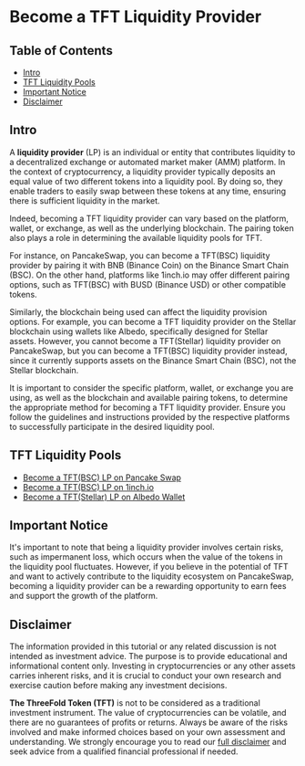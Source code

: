 <H1>Become a TFT Liquidity Provider</h1>

<h2>Table of Contents</h2>

- [Intro](#intro)
- [TFT Liquidity Pools](#tft-liquidity-pools)
- [Important Notice](#important-notice)
- [Disclaimer](#disclaimer)

## Intro

A **liquidity provider** (LP) is an individual or entity that contributes liquidity to a decentralized exchange or automated market maker (AMM) platform. In the context of cryptocurrency, a liquidity provider typically deposits an equal value of two different tokens into a liquidity pool. By doing so, they enable traders to easily swap between these tokens at any time, ensuring there is sufficient liquidity in the market.

Indeed, becoming a TFT liquidity provider can vary based on the platform, wallet, or exchange, as well as the underlying blockchain. The pairing token also plays a role in determining the available liquidity pools for TFT.

For instance, on PancakeSwap, you can become a TFT(BSC) liquidity provider by pairing it with BNB (Binance Coin) on the Binance Smart Chain (BSC). On the other hand, platforms like 1inch.io may offer different pairing options, such as TFT(BSC) with BUSD (Binance USD) or other compatible tokens.

Similarly, the blockchain being used can affect the liquidity provision options. For example, you can become a TFT liquidity provider on the Stellar blockchain using wallets like Albedo, specifically designed for Stellar assets. However, you cannot become a TFT(Stellar) liquidity provider on PancakeSwap, but you can become a TFT(BSC) liquidity provider instead, since it currently supports assets on the Binance Smart Chain (BSC), not the Stellar blockchain.

It is important to consider the specific platform, wallet, or exchange you are using, as well as the blockchain and available pairing tokens, to determine the appropriate method for becoming a TFT liquidity provider. Ensure you follow the guidelines and instructions provided by the respective platforms to successfully participate in the desired liquidity pool.

## TFT Liquidity Pools

- [Become a TFT(BSC) LP on Pancake Swap](./liquidity_pancake.md)
- [Become a TFT(BSC) LP on 1inch.io](./liquidity_1inch.md)
- [Become a TFT(Stellar) LP on Albedo Wallet](./liquidity_albedo.md)

## Important Notice

It's important to note that being a liquidity provider involves certain risks, such as impermanent loss, which occurs when the value of the tokens in the liquidity pool fluctuates. However, if you believe in the potential of TFT and want to actively contribute to the liquidity ecosystem on PancakeSwap, becoming a liquidity provider can be a rewarding opportunity to earn fees and support the growth of the platform.

## Disclaimer

The information provided in this tutorial or any related discussion is not intended as investment advice. The purpose is to provide educational and informational content only. Investing in cryptocurrencies or any other assets carries inherent risks, and it is crucial to conduct your own research and exercise caution before making any investment decisions. 

**The ThreeFold Token (TFT)** is not to be considered as a traditional investment instrument. The value of cryptocurrencies can be volatile, and there are no guarantees of profits or returns. Always be aware of the risks involved and make informed choices based on your own assessment and understanding. We strongly encourage you to read our [full disclaimer](https://library.threefold.me/info/legal/#/legal__disclaimer) and seek advice from a qualified financial professional if needed.